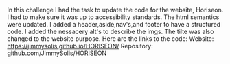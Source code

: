 In this challenge I had the task to update the code for the website, Horiseon.
I had to make sure it was up to accessibility standards.
The html semantics were updated.
I added a header,aside,nav's,and footer to have a structured code.
I added the nessacery alt's to describe the imgs.
The tilte was also changed to the website purpose.
Here are the links to the code:
Website: https://jimmysolis.github.io/HORISEON/ 
Repository: github.com/JimmySolis/HORISEON
